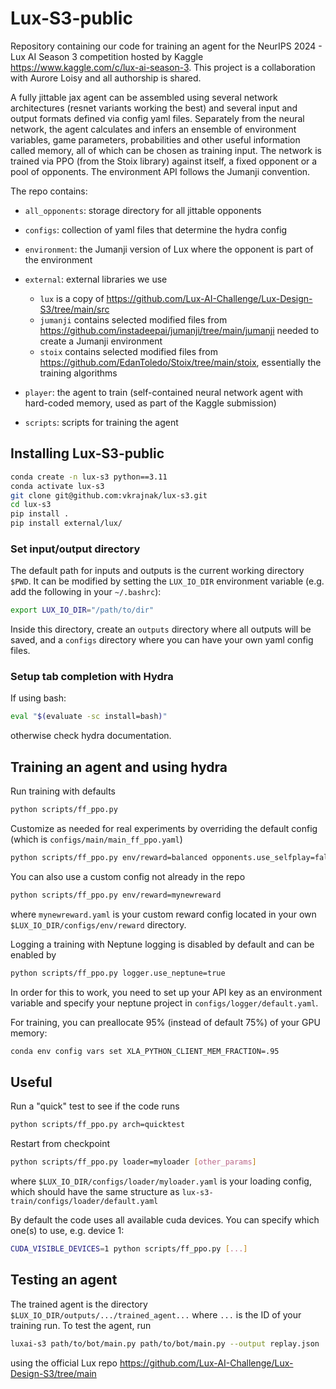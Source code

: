 # Lux-S3-public

Repository containing our code for training an agent for the NeurIPS 2024 - Lux AI Season 3 competition hosted by Kaggle https://www.kaggle.com/c/lux-ai-season-3. This project is a collaboration with Aurore Loisy and all authorship is shared.

A fully jittable jax agent can be assembled using several network architectures (resnet variants working the best) and several input and output formats defined via config yaml files. Separately from the neural network, the agent calculates and infers an ensemble of environment variables, game parameters, probabilities and other useful information called memory, all of which can be chosen as training input. The network is trained via PPO (from the Stoix library) against itself, a fixed opponent or a pool of opponents. The environment API follows the Jumanji convention.

The repo contains:
- `all_opponents`: storage directory for all jittable opponents
- `configs`: collection of yaml files that determine the hydra config
- `environment`: the Jumanji version of Lux where the opponent is part of the environment
- `external`: external libraries we use

  - `lux` is a copy of https://github.com/Lux-AI-Challenge/Lux-Design-S3/tree/main/src
  - `jumanji` contains selected modified files from https://github.com/instadeepai/jumanji/tree/main/jumanji needed to create a Jumanji environment
  - `stoix` contains selected modified files from https://github.com/EdanToledo/Stoix/tree/main/stoix, essentially the training algorithms
- `player`: the agent to train (self-contained neural network agent with hard-coded memory, used as part of the Kaggle submission)
- `scripts`: scripts for training the agent

## Installing Lux-S3-public

``` bash
conda create -n lux-s3 python==3.11
conda activate lux-s3
git clone git@github.com:vkrajnak/lux-s3.git
cd lux-s3
pip install .
pip install external/lux/
```

### Set input/output directory

The default path for inputs and outputs is the current working directory `$PWD`. 
It can be modified by setting the `LUX_IO_DIR` environment variable (e.g. add the following in your `~/.bashrc`):

``` bash
export LUX_IO_DIR="/path/to/dir"
```

Inside this directory, create an `outputs` directory where all outputs will be saved,
and a `configs` directory where you can have your own yaml config files.

### Setup tab completion with Hydra

If using bash:
``` bash
eval "$(evaluate -sc install=bash)"
```
otherwise check hydra documentation.

## Training an agent and using hydra

Run training with defaults
``` bash
python scripts/ff_ppo.py
```

Customize as needed for real experiments by overriding the default config (which is `configs/main/main_ff_ppo.yaml`)
``` bash
python scripts/ff_ppo.py env/reward=balanced opponents.use_selfplay=false
```

You can also use a custom config not already in the repo
``` bash
python scripts/ff_ppo.py env/reward=mynewreward
```
where `mynewreward.yaml` is your custom reward config located in your own `$LUX_IO_DIR/configs/env/reward` directory.

Logging a training with Neptune logging is disabled by default and can be enabled by
``` bash
python scripts/ff_ppo.py logger.use_neptune=true
```
In order for this to work, you need to set up your API key as an environment variable and specify your neptune project in `configs/logger/default.yaml`.

For training, you can preallocate 95% (instead of default 75%) of your GPU memory:
``` bash
conda env config vars set XLA_PYTHON_CLIENT_MEM_FRACTION=.95
```

## Useful

Run a "quick" test to see if the code runs 
``` bash
python scripts/ff_ppo.py arch=quicktest
```

Restart from checkpoint
``` bash
python scripts/ff_ppo.py loader=myloader [other_params]
```
where `$LUX_IO_DIR/configs/loader/myloader.yaml` is your loading config, which should have the same structure as `lux-s3-train/configs/loader/default.yaml`

By default the code uses all available cuda devices. You can specify which one(s) to use, e.g. device 1:
``` bash
CUDA_VISIBLE_DEVICES=1 python scripts/ff_ppo.py [...]
```

## Testing an agent

The trained agent is the directory `$LUX_IO_DIR/outputs/.../trained_agent...` where `...` is the ID of your training run. To test the agent, run 
``` bash
luxai-s3 path/to/bot/main.py path/to/bot/main.py --output replay.json
```
using the official Lux repo https://github.com/Lux-AI-Challenge/Lux-Design-S3/tree/main
